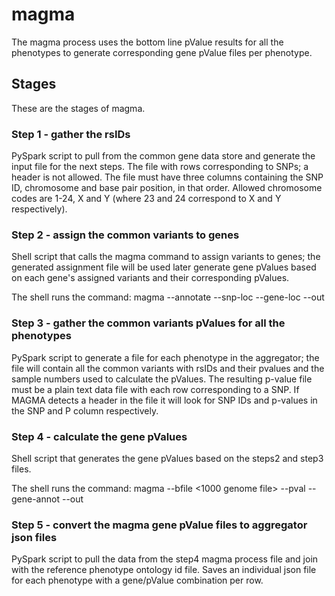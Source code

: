 # magma

The magma process uses the bottom line pValue results for all the phenotypes to generate corresponding gene pValue files per phenotype.

## Stages

These are the stages of magma.

### Step 1 - gather the rsIDs

PySpark script to pull from the common gene data store and generate the input file for the next steps.
The file with rows corresponding to SNPs; a header is not allowed.
The file must have three columns containing the SNP ID, chromosome and base pair position, in that
order. Allowed chromosome codes are 1-24, X and Y (where 23 and 24 correspond to X and Y
respectively).

### Step 2 - assign the common variants to genes

Shell script that calls the magma command to assign variants to genes; the generated assignment file will be used later 
generate gene pValues based on each gene's assigned variants and their corresponding pValues.

The shell runs the command:
magma --annotate --snp-loc <file from step1> --gene-loc <reference file from magma site> --out <output>

### Step 3 - gather the common variants pValues for all the phenotypes

PySpark script to generate a file for each phenotype in the aggregator; the file will contain all the common variants with rsIDs and their pvalues and the sample numbers used to calculate the pValues.
The resulting p-value file must be a plain text data file with each row corresponding to a SNP. If MAGMA
detects a header in the file it will look for SNP IDs and p-values in the SNP and P column respectively. 

### Step 4 - calculate the gene pValues

Shell script that generates the gene pValues based on the steps2 and step3 files.

The shell runs the command:
magma --bfile <1000 genome file> --pval <step3 file> --gene-annot <step2 file> --out <output file>

### Step 5 - convert the magma gene pValue files to aggregator json files

PySpark script to pull the data from the step4 magma process file and join with the reference phenotype ontology 
id file. Saves an individual json file for each phenotype with a gene/pValue combination per row.

